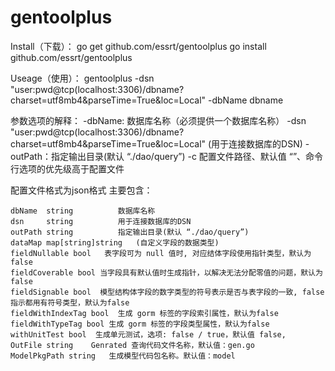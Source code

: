 # gentoolplus
Install（下载）：
go get github.com/essrt/gentoolplus
go install github.com/essrt/gentoolplus

Useage（使用）：
gentoolplus  -dsn "user:pwd@tcp(localhost:3306)/dbname?charset=utf8mb4&parseTime=True&loc=Local" -dbName dbname

参数选项的解释：
-dbName: 数据库名称（必须提供一个数据库名称）
-dsn "user:pwd@tcp(localhost:3306)/dbname?charset=utf8mb4&parseTime=True&loc=Local"  (用于连接数据库的DSN)
-outPath：指定输出目录(默认 “./dao/query”)
-c 配置文件路径、默认值 “”、命令行选项的优先级高于配置文件

配置文件格式为json格式
主要包含：

 	dbName  string          数据库名称  
	dsn     string          用于连接数据库的DSN  
	outPath string          指定输出目录(默认 “./dao/query”) 
	dataMap map[string]string   (自定义字段的数据类型)
	fieldNullable bool   表字段可为 null 值时, 对应结体字段使用指针类型，默认为false
	fieldCoverable bool 当字段具有默认值时生成指针，以解决无法分配零值的问题，默认为false
	fieldSignable bool  模型结构体字段的数字类型的符号表示是否与表字段的一致, false指示都用有符号类型，默认为false
	fieldWithIndexTag bool  生成 gorm 标签的字段索引属性，默认为false
	fieldWithTypeTag bool 生成 gorm 标签的字段类型属性，默认为false
	withUnitTest bool  生成单元测试，选项: false / true，默认值 false,
	OutFile string    Genrated 查询代码文件名称，默认值：gen.go
	ModelPkgPath string   生成模型代码包名称。默认值：model  
